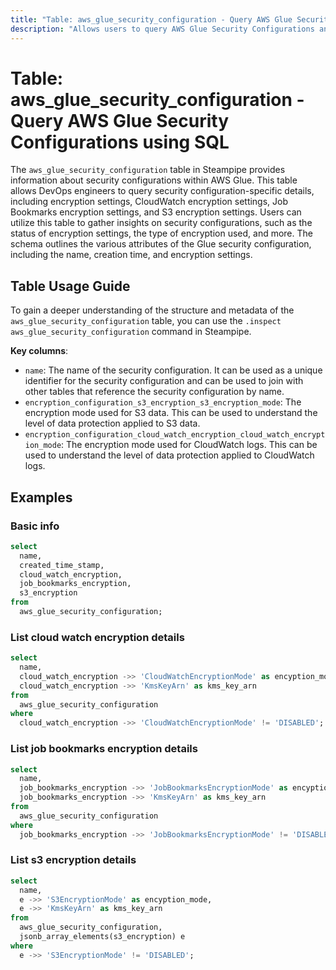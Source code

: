 ```yaml
---
title: "Table: aws_glue_security_configuration - Query AWS Glue Security Configurations using SQL"
description: "Allows users to query AWS Glue Security Configurations and gain insights into the security configurations of Glue resources."
---
```


# Table: aws_glue_security_configuration - Query AWS Glue Security Configurations using SQL

The `aws_glue_security_configuration` table in Steampipe provides information about security configurations within AWS Glue. This table allows DevOps engineers to query security configuration-specific details, including encryption settings, CloudWatch encryption settings, Job Bookmarks encryption settings, and S3 encryption settings. Users can utilize this table to gather insights on security configurations, such as the status of encryption settings, the type of encryption used, and more. The schema outlines the various attributes of the Glue security configuration, including the name, creation time, and encryption settings.

## Table Usage Guide

To gain a deeper understanding of the structure and metadata of the `aws_glue_security_configuration` table, you can use the `.inspect aws_glue_security_configuration` command in Steampipe.

**Key columns**:

- `name`: The name of the security configuration. It can be used as a unique identifier for the security configuration and can be used to join with other tables that reference the security configuration by name.
- `encryption_configuration_s3_encryption_s3_encryption_mode`: The encryption mode used for S3 data. This can be used to understand the level of data protection applied to S3 data.
- `encryption_configuration_cloud_watch_encryption_cloud_watch_encryption_mode`: The encryption mode used for CloudWatch logs. This can be used to understand the level of data protection applied to CloudWatch logs.

## Examples

### Basic info

```sql
select
  name,
  created_time_stamp,
  cloud_watch_encryption,
  job_bookmarks_encryption,
  s3_encryption
from
  aws_glue_security_configuration;
```

### List cloud watch encryption details

```sql
select
  name,
  cloud_watch_encryption ->> 'CloudWatchEncryptionMode' as encyption_mode,
  cloud_watch_encryption ->> 'KmsKeyArn' as kms_key_arn
from
  aws_glue_security_configuration
where
  cloud_watch_encryption ->> 'CloudWatchEncryptionMode' != 'DISABLED';
```

### List job bookmarks encryption details

```sql
select
  name,
  job_bookmarks_encryption ->> 'JobBookmarksEncryptionMode' as encyption_mode,
  job_bookmarks_encryption ->> 'KmsKeyArn' as kms_key_arn
from
  aws_glue_security_configuration
where
  job_bookmarks_encryption ->> 'JobBookmarksEncryptionMode' != 'DISABLED';
```

### List s3 encryption details

```sql
select
  name,
  e ->> 'S3EncryptionMode' as encyption_mode,
  e ->> 'KmsKeyArn' as kms_key_arn
from
  aws_glue_security_configuration,
  jsonb_array_elements(s3_encryption) e
where
  e ->> 'S3EncryptionMode' != 'DISABLED';
```